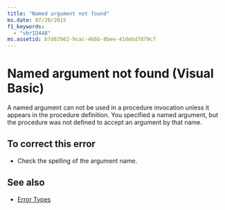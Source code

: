 ```yaml
---
title: "Named argument not found"
ms.date: 07/20/2015
f1_keywords: 
  - "vbrID448"
ms.assetid: b7d63962-9cac-466b-8bee-41debd7d79c7
---
```

# Named argument not found (Visual Basic)
A named argument can not be used in a procedure invocation unless it appears in the procedure definition. You specified a named argument, but the procedure was not defined to accept an argument by that name.  
  
## To correct this error  
  
- Check the spelling of the argument name.  
  
## See also

- [Error Types](../../visual-basic/programming-guide/language-features/error-types.md)
